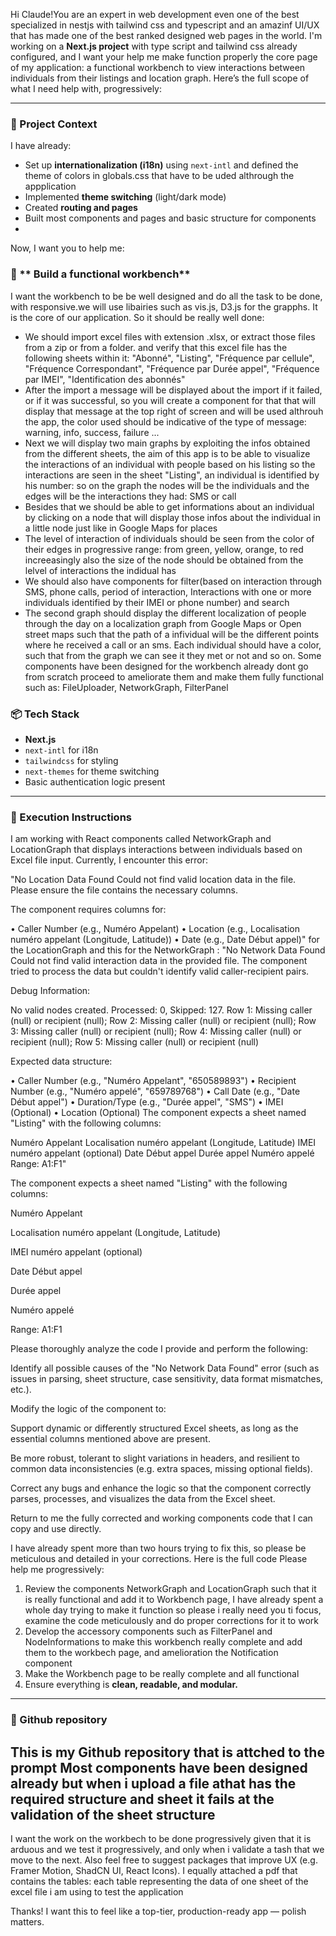 
Hi Claude!You are an expert in web development even one of the best specialized in nestjs with tailwind css and typescript and an amazinf UI/UX that has made one of the best ranked designed web pages in the world.  I'm working on a **Next.js project** with type script and tailwind css already configured, and I want your help me make function properly the core page of my application: a functional workbench to view interactions between individuals from their listings and location graph. Here’s the full scope of what I need help with, progressively:

---

### 🚀 Project Context

I have already:

* Set up **internationalization (i18n)** using `next-intl` and defined the theme of colors in globals.css that have to be uded althrough the appplication
* Implemented **theme switching** (light/dark mode)
* Created **routing and pages**
* Built most components and pages and basic structure for components
* 

Now, I want you to help me:


### 🔄 ** Build a functional workbench**
I want the workbench to be be well designed and do all the task to be done, with responsive.we will use libairies such as vis.js, D3.js for the grapphs.  It is the core of our application. So it should be really well done:
 * We should import excel files with extension .xlsx, or extract those files from a zip or from a folder. and verify that this excel file has the following sheets within it: "Abonné", "Listing", "Fréquence par cellule", "Fréquence Correspondant", "Fréquence par Durée appel", "Fréquence par IMEI", "Identification des abonnés"
 * After the import a message will be displayed about the import if it failed, or if it was successful, so you will create a component for that that will display that message at the top right of screen and will be used althrouh the app, the color used should be indicative of the type of message: warning, info, success, failure ...
 * Next we will display two main graphs by exploiting the infos obtained from the different sheets, the aim of this app is to be able to visualize the interactions of an individual with people based on his listing so the interactions are seen in the sheet "Listing", an individual is identified by his number: so on the graph the nodes will be the individuals and the edges will be the interactions they had: SMS or call
 * Besides that we should be able to get informations about an individual by clicking on a node that will display those infos about the individual in a little node just like in Google Maps for places
 * The level of interaction of individuals should be seen from the color of their edges in progressive range: from green, yellow, orange, to red increeasingly also the size of the node should be obtained from the lelvel of interactions the indidual has
 * We should also have components for filter(based on interaction through SMS, phone calls, period of interaction, Interactions with one or more individuals identified by their IMEI or phone number) and search
 * The second graph should display the different localization of people through the day on a localization graph from Google Maps or Open street maps such that the path of a infividual will be the different points where he received a call or an sms. Each individual should have a color, such that from the graph we can see it they met or not and so on.
Some components have been designed for the workbench already dont go from scratch proceed to ameliorate them and make them fully functional such as: FileUploader, NetworkGraph, FilterPanel



### 📦 Tech Stack

* **Next.js**
* `next-intl` for i18n
* `tailwindcss` for styling
* `next-themes` for theme switching
* Basic authentication logic present

---

### 🧠 Execution Instructions
I am working with  React components called NetworkGraph and LocationGraph that displays interactions between individuals based on Excel file input. Currently, I encounter this error:

"No Location Data Found
Could not find valid location data in the file. Please ensure the file contains the necessary columns.

The component requires columns for:

• Caller Number (e.g., Numéro Appelant)
• Location (e.g., Localisation numéro appelant (Longitude, Latitude))
• Date (e.g., Date Début appel)" for the LocationGraph and this for the NetworkGraph : "No Network Data Found
Could not find valid interaction data in the provided file. The component tried to process the data but couldn't identify valid caller-recipient pairs.

Debug Information:

No valid nodes created. Processed: 0, Skipped: 127. Row 1: Missing caller (null) or recipient (null); Row 2: Missing caller (null) or recipient (null); Row 3: Missing caller (null) or recipient (null); Row 4: Missing caller (null) or recipient (null); Row 5: Missing caller (null) or recipient (null)

Expected data structure:

• Caller Number (e.g., "Numéro Appelant", "650589893")
• Recipient Number (e.g., "Numéro appelé", "659789768")
• Call Date (e.g., "Date Début appel")
• Duration/Type (e.g., "Durée appel", "SMS")
• IMEI (Optional)
• Location (Optional)
The component expects a sheet named "Listing" with the following columns:

Numéro Appelant
Localisation numéro appelant (Longitude, Latitude)
IMEI numéro appelant (optional)
Date Début appel
Durée appel
Numéro appelé
Range: A1:F1"

The component expects a sheet named "Listing" with the following columns:

Numéro Appelant

Localisation numéro appelant (Longitude, Latitude)

IMEI numéro appelant (optional)

Date Début appel

Durée appel

Numéro appelé

Range: A1:F1

Please thoroughly analyze the code I provide and perform the following:

Identify all possible causes of the "No Network Data Found" error (such as issues in parsing, sheet structure, case sensitivity, data format mismatches, etc.).

Modify the logic of the component to:

Support dynamic or differently structured Excel sheets, as long as the essential columns mentioned above are present.

Be more robust, tolerant to slight variations in headers, and resilient to common data inconsistencies (e.g. extra spaces, missing optional fields).

Correct any bugs and enhance the logic so that the component correctly parses, processes, and visualizes the data from the Excel sheet.

Return to me the fully corrected and working components code that I can copy and use directly.

I have already spent more than two hours trying to fix this, so please be meticulous and detailed in your corrections. Here is the full code
Please help me progressively:

1. Review the components NetworkGraph and LocationGraph such that it is really functional and add it to Workbench page, I have already spent a whole day trying to make it function so please i really need you ti focus, examine the code meticulously and do proper corrections for it to work
2. Develop the accessory components such as FilterPanel and NodeInformations to make this workbench really complete and add them to the workbech page, and amelioration the Notification component
3. Make the Workbench page to be really complete and all functional
4. Ensure everything is **clean, readable, and modular.**

---

### 🧵 Github repository

This is my Github repository that is attched to the prompt
Most components have been designed already but when i upload a file athat has the required structure and sheet it fails at the validation of the sheet structure
---

I want the work on the workbech to be done progressively given that it is arduous and we test it progressively, and only when i validate a tash that we move to the next. Also feel free to suggest packages that improve UX (e.g. Framer Motion, ShadCN UI, React Icons).
I equally attached a pdf that contains the tables: each table representing the data of one sheet of the excel file i am using to test the application


Thanks! I want this to feel like a top-tier, production-ready app — polish matters.
